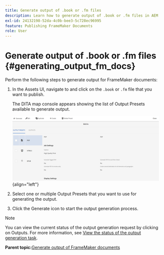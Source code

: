 ```yaml
---
title: Generate output of .book or .fm files
description: Learn how to generate output of .book or .fm files in AEM Guides.
exl-id: 24132198-52da-4c0b-bee3-5c728ec96995
feature: Publishing FrameMaker Documents
role: User
---
```

# Generate output of .book or .fm files {#generating_output_fm_docs}

Perform the following steps to generate output for FrameMaker documents:

1.  In the Assets UI, navigate to and click on the `.book` or `.fm` file that you want to publish.

    The DITA map console appears showing the list of Output Presets available to generate output.

    ![](images/publish-fm-doc.png){align="left"}

1.  Select one or multiple Output Presets that you want to use for generating the output.

1.  Click the Generate icon to start the output generation process.


>[!NOTE]
>
> You can view the current status of the output generation request by clicking on Outputs. For more information, see [View the status of the output generation task](fm-output-view-status.md).

**Parent topic:**[Generate output of FrameMaker documents](fm-output-generatation.md)

